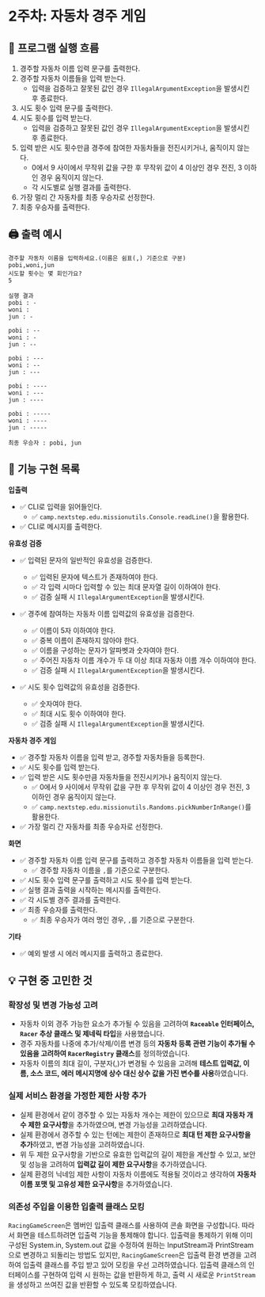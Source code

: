 # 2주차: 자동차 경주 게임

## 🔄 프로그램 실행 흐름

1. 경주할 자동차 이름 입력 문구를 출력한다.
2. 경주할 자동차 이름들을 입력 받는다.
    - 입력을 검증하고 잘못된 값인 경우 `IllegalArgumentException`을 발생시킨 후 종료한다.
3. 시도 횟수 입력 문구를 출력한다.
4. 시도 횟수를 입력 받는다.
    - 입력을 검증하고 잘못된 값인 경우 `IllegalArgumentException`을 발생시킨 후 종료한다.
5. 입력 받은 시도 횟수만큼 경주에 참여한 자동차들을 전진시키거나, 움직이지 않는다.
    - 0에서 9 사이에서 무작위 값을 구한 후 무작위 값이 4 이상인 경우 전진, 3 이하인 경우 움직이지 않는다.
    - 각 시도별로 실행 결과를 출력한다.
6. 가장 멀리 간 자동차를 최종 우승자로 선정한다.
7. 최종 우승자를 출력한다.

## 🖨️ 출력 예시

```
경주할 자동차 이름을 입력하세요.(이름은 쉼표(,) 기준으로 구분)
pobi,woni,jun
시도할 횟수는 몇 회인가요?
5

실행 결과
pobi : -
woni : 
jun : -

pobi : --
woni : -
jun : --

pobi : ---
woni : --
jun : ---

pobi : ----
woni : ---
jun : ----

pobi : -----
woni : ----
jun : -----

최종 우승자 : pobi, jun
```

## 📝 기능 구현 목록

**입출력**

- ✅ CLI로 입력을 읽어들인다.
    - ✅ `camp.nextstep.edu.missionutils.Console.readLine()`을 활용한다.
- ✅ CLI로 메시지를 출력한다.

**유효성 검증**

- ✅ 입력된 문자의 일반적인 유효성을 검증한다.
    - ✅ 입력된 문자에 텍스트가 존재하여야 한다.
    - ✅ 각 입력 시마다 입력할 수 있는 최대 문자열 길이 이하여야 한다.
    - ✅ 검증 실패 시 `IllegalArgumentException`을 발생시킨다.

- ✅ 경주에 참여하는 자동차 이름 입력값의 유효성을 검증한다.
    - ✅ 이름이 5자 이하여야 한다.
    - ✅ 중복 이름이 존재하지 않아야 한다.
    - ✅ 이름을 구성하는 문자가 알파벳과 숫자여야 한다.
  - ✅ 주어진 자동차 이름 개수가 두 대 이상 최대 자동차 이름 개수 이하여야 한다.
  - ✅ 검증 실패 시 `IllegalArgumentException`을 발생시킨다.

- ✅ 시도 횟수 입력값의 유효성을 검증한다.
    - ✅ 숫자여야 한다.
    - ✅ 최대 시도 횟수 이하여야 한다.
    - ✅ 검증 실패 시 `IllegalArgumentException`을 발생시킨다.

**자동차 경주 게임**

- ✅ 경주할 자동차 이름을 입력 받고, 경주할 자동차들을 등록한다.
- ✅ 시도 횟수를 입력 받는다.
- ✅ 입력 받은 시도 횟수만큼 자동차들을 전진시키거나 움직이지 않는다.
    - ✅ 0에서 9 사이에서 무작위 값을 구한 후 무작위 값이 4 이상인 경우 전진, 3 이하인 경우 움직이지 않는다.
    - ✅ `camp.nextstep.edu.missionutils.Randoms.pickNumberInRange()`를 활용한다.
- ✅ 가장 멀리 간 자동차를 최종 우승자로 선정한다.

**화면**

- ✅ 경주할 자동차 이름 입력 문구를 출력하고 경주할 자동차 이름들을 입력 받는다.
    - ✅ 경주할 자동차 이름을 `,`를 기준으로 구분한다.
- ✅ 시도 횟수 입력 문구를 출력하고 시도 횟수를 입력 받는다.
- ✅ 실행 결과 출력을 시작하는 메시지를 출력한다.
- ✅ 각 시도별 경주 결과를 출력한다.
- ✅ 최종 우승자를 출력한다.
    - ✅ 최종 우승자가 여러 명인 경우, `,`를 기준으로 구분한다.

**기타**

- ✅ 예외 발생 시 에러 메시지를 출력하고 종료한다.

## 💡 구현 중 고민한 것

### 확장성 및 변경 가능성 고려

- 자동차 이외 경주 가능한 요소가 추가될 수 있음을 고려하여 **`Raceable` 인터페이스, `Racer` 추상 클래스 및 제네릭 타입**을 사용했습니다.
- 경주 자동차를 나중에 추가/삭제/이름 변경 등의 **자동차 등록 관련 기능이 추가될 수 있음을 고려하여 `RacerRegistry` 클래스**를 정의하였습니다.
- 자동차 이름의 최대 길이, 구분자(,)가 변경될 수 있음을 고려해 **테스트 입력값, 이름, 소스 코드, 에러 메시지명에 상수 대신 상수 값을 가진 변수를 사용**하였습니다.

### 실제 서비스 환경을 가정한 제한 사항 추가

- 실제 환경에서 같이 경주할 수 있는 자동차 개수는 제한이 있으므로 **최대 자동차 개수 제한 요구사항**을 추가하였으며, 변경 가능성을 고려하였습니다.
- 실제 환경에서 경주할 수 있는 턴에는 제한이 존재하므로 **최대 턴 제한 요구사항을 추가**하였고, 변경 가능성을 고려하였습니다.
- 위 두 제한 요구사항을 기반으로 유효한 입력값의 길이 제한을 계산할 수 있고, 보안 및 성능을 고려하여 **입력값 길이 제한 요구사항**을 추가하였습니다.
- 실제 환경의 닉네임 제한 사항이 자동차 이름에도 적용될 것이라고 생각하여 **자동차 이름 포맷 및 고유성 제한 요구사항**을 추가하였습니다.

### 의존성 주입을 이용한 입출력 클래스 모킹

`RacingGameScreen`은 멤버인 입출력 클래스를 사용하여 콘솔 화면을 구성합니다.
따라서 화면을 테스트하려면 입출력 기능을 통제해야 합니다.
입출력을 통제하기 위해 이미 구성된 System.in, System.out 값을 수정하여 원하는 InputStream과 PrintStream으로 변경하고 되돌리는 방법도 있지만,
`RacingGameScreen`은 입출력 환경 변경을 고려하여 입출력 클래스를 주입 받고 있어 모킹을 우선 고려하였습니다.
입출력 클래스의 인터페이스를 구현하여 입력 시 원하는 값을 반환하게 하고,
출력 시 새로운 `PrintStream`을 생성하고 쓰여진 값을 반환할 수 있도록 모킹하였습니다. 
